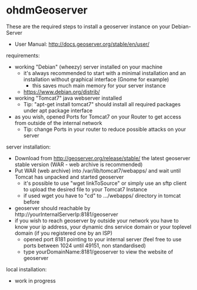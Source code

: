# ohdmGeoserver

These are the required steps to install a geoserver instance on your Debian-Server
- User Manual: http://docs.geoserver.org/stable/en/user/

requirements:

- working "Debian" (wheezy) server installed on your machine
	- it's always recommended to start with a minimal installation and an installation without graphical interface (Gnome for example)
		- this saves much main memory for your server instance
	- https://www.debian.org/distrib/
- working "Tomcat7" java webserver installed
	- Tip: "apt-get install tomcat7" should install all required packages under apt package interface
- as you wish, opened Ports for Tomcat7 on your Router to get access from outside of the internal network
	- Tip: change Ports in your router to reduce possible attacks on your server

server installation:

- Download from http://geoserver.org/release/stable/ the latest geoserver stable version (WAR - web archive is recommended)
- Put WAR (web archive) into /var/lib/tomcat7/webapps/ and wait until Tomcat has unpacked and started geoserver
	- it's possible to use "wget linkToSource" or simply use an sftp client to upload the desired file to your Tomcat7 Instance
	- if used wget you have to "cd" to .../webapps/ directory in tomcat before
- geoserver should reachable by http://yourInternalServerIp:8181/geoserver
- if you wish to reach geoserver by outside your network you have to know your ip address, your dynamic dns service domain or your toplevel domain (if you registered one by an ISP)
	- opened port 8181 pointing to your internal server (feel free to use ports between 1024 until 49151, non standardised)
	- type yourDomainName:8181/geoserver to view the website of geoserver

local installation:

- work in progress
